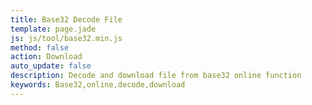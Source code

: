 ```yaml
---
title: Base32 Decode File
template: page.jade
js: js/tool/base32.min.js
method: false
action: Download
auto_update: false
description: Decode and download file from base32 online function
keywords: Base32,online,decode,download
---
```

<script src="js/tool/base64.min.js"></script>
<script>
$(document).ready(function() {
  var download = $('<a class="btn btn-default" download="base32"/>').text('Download');
  download.click(function() {
    var base32Str = $('#input').val();
    var bytes = base32.decode.asBytes(base32Str);
    var base64Str = base64.encode(bytes);
    download.attr('href', 'data:application/octet-stream;base64,' + base64Str);
  });
  $('#execute').replaceWith(download);
  $('.output').remove();
});
</script>
